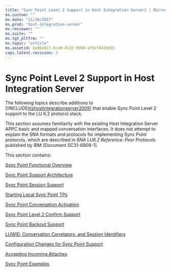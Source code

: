 ```yaml
---
title: "Sync Point Level 2 Support in Host Integration Server1 | Microsoft Docs"
ms.custom: ""
ms.date: "11/30/2017"
ms.prod: "host-integration-server"
ms.reviewer: ""
ms.suite: ""
ms.tgt_pltfrm: ""
ms.topic: "article"
ms.assetid: be0649c7-6ce0-4132-9960-af5ef4419e55
caps.latest.revision: 3
---
```

# Sync Point Level 2 Support in Host Integration Server
The following topics describe additions to [!INCLUDE[hishostintegrationserver2009](../includes/hishostintegrationserver2009-md.md)] that enable Sync Point Level 2 support to the LU 6.2 protocol stack.  
  
 This section assumes familiarity with the existing Host Integration Server APPC basic and mapped conversation interfaces. It does not attempt to explain the SNA formats and protocols for implementing Sync Point protocols, which are described in *SNA LU6.2 Reference: Peer Protocols* published by IBM (Document SC31-6808-1).  
  
 This section contains:  
  
 [Sync Point Functional Overview](../HIS2010/sync-point-functional-overview1.md)  
  
 [Sync Point Support Architecture](../HIS2010/sync-point-support-architecture1.md)  
  
 [Sync Point Session Support](../HIS2010/sync-point-session-support1.md)  
  
 [Starting Local Sync Point TPs](../HIS2010/starting-local-sync-point-tps1.md)  
  
 [Sync Point Conversation Activation](../HIS2010/sync-point-conversation-activation1.md)  
  
 [Sync Point Level 2 Confirm Support](../HIS2010/sync-point-level-2-confirm-support2.md)  
  
 [Sync Point Backout Support](../HIS2010/sync-point-backout-support2.md)  
  
 [LUWID, Conversation Correlators, and Session Identifiers](../HIS2010/luwid-conversation-correlators-and-session-identifiers1.md)  
  
 [Configuration Changes for Sync Point Support](../HIS2010/configuration-changes-for-sync-point-support1.md)  
  
 [Accepting Incoming Attaches](../HIS2010/accepting-incoming-attaches1.md)  
  
 [Sync Point Examples](../HIS2010/sync-point-examples2.md)